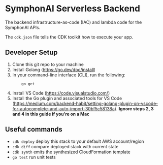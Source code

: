 # SymphonAI Serverless Backend

The backend infrastructure-as-code (IAC) and lambda code for the SymphonAI APIs.

The `cdk.json` file tells the CDK toolkit how to execute your app.

## Developer Setup

1. Clone this git repo to your machine
2. Install Golang (https://go.dev/doc/install)
3. In your command-line interface (CLI), run the following:
   ```
       go get
   ```
4. Install VS Code (https://code.visualstudio.com/)
5. Install the Go plugin and associated tools for VS Code (https://medium.com/backend-habit/setting-golang-plugin-on-vscode-for-autocomplete-and-auto-import-30bf5c58138a). **Ignore steps 2, 3 and 4 in this guide if you're on a Mac**

## Useful commands

- `cdk deploy` deploy this stack to your default AWS account/region
- `cdk diff` compare deployed stack with current state
- `cdk synth` emits the synthesized CloudFormation template
- `go test` run unit tests
